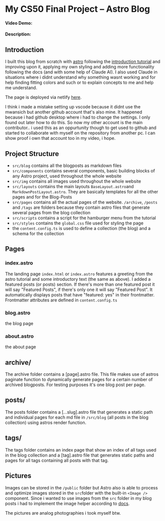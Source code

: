 # My CS50 Final Project – Astro Blog
#### Video Demo:  <URL HERE>
#### Description:

## Introduction
I built this blog from scratch with [astro](https://astro.build/) following the [introduction tutorial](https://docs.astro.build/en/tutorial/0-introduction/) and improving upon it, applying my own styling and adding more functionality following the docs \(and with some help of Claude AI\). I also used Claude in situations where i didnt understand why something wasnt working and for help finding fitting colors and such or to explain concepts to me and help me understand.

The page is deployed via netlify [here](https://deluxe-frangipane-d091d8.netlify.app/).

I think i made a mistake setting up vscode because it didnt use the mwansich but another github account that's also mine. It happened because i had github desktop where i had to change the settings. I only found out later how to do this. So now my other account is the main contributor.. i used this as an oppurtunity though to get used to github and started to collaborate with myself on the repository from another pc. I can show proof i own that account too in my video, i hope.

## Project Structure
- ``src/blog`` contains all the blogposts as markdown files
- ``src/components`` contains several components, basic building blocks of any Astro project, used throughout the whole website
- ``src/img`` contains all images used throughout the whole website
- ``src/layouts`` contains the main layouts ``BaseLayout.astro``and ``MarkdownPostLayout.astro``. They are basically templates for all the other pages and for the Blog-Posts
- ``src/pages`` contains all the actual pages of the website. ``/archive``, ``/posts`` and ``/tags`` are folders because they contain astro files that generate several pages from the blog collection
- ``src/scripts`` contains a script for the hamburger menu from the tutorial
- ``src/styles`` contains the ``global.css`` file used for styling the page
- the ``content.config.ts`` is used to define a collection \(the blog\) and a schema for the collection

## Pages
### index.astro
The landing page ``index.html`` or ``index.astro`` features a greeting from the astro tutorial and some introductory text \(the same as above\).
I added a featured posts \(or posts\) section. If there's more than one featured post it will say "Featured Posts", if there's only one it will say "Featured Post". It automatically displays posts that have "featured: yes" in their frontmatter. Frontmatter attributes are defined in ``content.config.ts``

### blog.astro
the blog page

### about.astro
the about page

## archive/
The archive folder contains a \[page\].astro file. This file makes use of astros paginate function to dynamically generate pages for a certain number of archived blogposts. For testing purposes it's one blog post per page.

## posts/
The posts folder contains a \[...slug\].astro file that generates a static path and individual pages for each md file in ``/src/blog`` \(all posts in the blog collection\) using astros render function.

## tags/
The tags folder contains an index page that show an index of all tags used in the blog collection and a \[tag\].astro file that generates static paths and pages for all tags containing all posts with that tag.

## Pictures
Images can be stored in the ``/public`` folder but Astro also is able to process and optimize images stored in the ``src``folder with the built-in ``<Image />`` component. Since i wanted to use images from the ``src`` folder in my blog posts i had to implement the image helper according to [docs](https://docs.astro.build/en/guides/images/#images-in-content-collections).

The pictures are analog photographies i took myself btw.